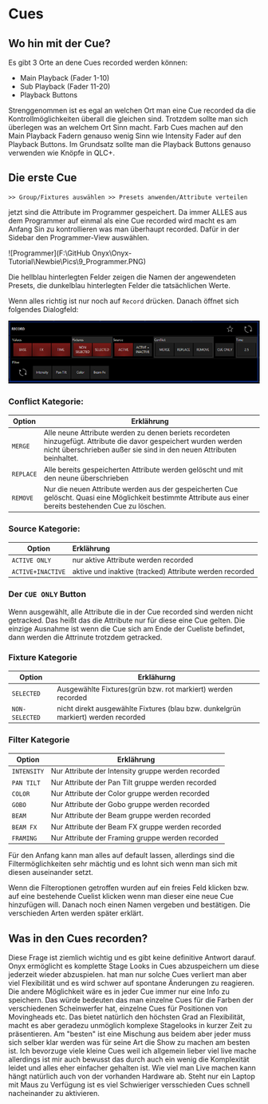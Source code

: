 # Cues

## Wo hin mit der Cue?

Es gibt 3 Orte an dene Cues recorded werden können: 

- Main Playback (Fader 1-10) 
- Sub Playback (Fader 11-20)
- Playback Buttons

Strenggenommen ist es egal an welchen Ort man eine Cue recorded da die Kontrollmöglichkeiten überall die gleichen sind. Trotzdem sollte man sich überlegen was an welchem Ort Sinn macht. Farb Cues machen auf den Main Playback Fadern genauso wenig Sinn wie Intensity Fader auf den Playback Buttons. Im Grundsatz sollte man die Playback Buttons genauso verwenden wie Knöpfe in QLC+.

## Die erste Cue

```
>> Group/Fixtures auswählen >> Presets anwenden/Attribute verteilen
```

jetzt sind die Attribute im Programmer gespeichert.  Da immer ALLES aus dem Programmer auf einmal als eine Cue recorded wird macht es am Anfang Sin zu kontrollieren was man überhaupt recorded. Dafür in der Sidebar den Programmer-View auswählen.

 ![Programmer](F:\GitHub Onyx\Onyx-Tutorial\Newbie\Pics\9_Programmer.PNG)

Die hellblau hinterlegten Felder zeigen die Namen der angewendeten Presets, die dunkelblau hinterlegten Felder die tatsächlichen Werte.

Wenn alles richtig ist nur noch auf `Record` drücken. Danach öffnet sich folgendes Dialogfeld:

![Record](Pics/9_Record.PNG)

### Conflict Kategorie:

| Option    | Erklährung                                                   |
| --------- | ------------------------------------------------------------ |
| `MERGE`   | Alle neune Attribute werden zu denen beriets recordeten hinzugefügt. Attribute die davor gespeichert wurden werden nicht überschrieben außer sie sind in den neuen Attributen beinhaltet. |
| `REPLACE` | Alle bereits gespeicherten Attribute werden gelöscht und mit den neune überschrieben |
| `REMOVE`  | Nur die neuen Attribute werden aus der gespeicherten Cue gelöscht. Quasi eine Möglichkeit bestimmte Attribute aus einer bereits bestehenden Cue zu löschen. |

### Source Kategorie:

| Option            | Erklährung                                              |
| ----------------- | :------------------------------------------------------ |
| `ACTIVE ONLY`     | nur aktive Attribute werden recorded                    |
| `ACTIVE+INACTIVE` | aktive und inaktive (tracked) Attribute werden recorded |

### Der `CUE ONLY` Button

Wenn ausgewählt, alle Attribute die in der Cue recorded sind werden nicht getracked. Das heißt das die Attribute nur für diese eine Cue gelten. Die einzige Ausnahme ist wenn die Cue sich am Ende der Cueliste befindet, dann werden die Attrinute trotzdem getracked.

### Fixture Kategorie

| Option         | Erklähurng                                                   |
| -------------- | ------------------------------------------------------------ |
| `SELECTED`     | Ausgewählte Fixtures(grün bzw. rot markiert) werden recorded |
| `NON-SELECTED` | nicht direkt ausgewählte Fixtures (blau bzw. dunkelgrün markiert) werden recorded |

### Filter Kategorie

| Option      | Erklährung                                         |
| ----------- | -------------------------------------------------- |
| `INTENSITY` | Nur Attribute der Intensity gruppe werden recorded |
| `PAN TILT`  | Nur Attribute der Pan Tilt gruppe werden recorded  |
| `COLOR`     | Nur Attribute der Color gruppe werden recorded     |
| `GOBO`      | Nur Attribute der Gobo gruppe werden recorded      |
| `BEAM`      | Nur Attribute der Beam gruppe werden recorded      |
| `BEAM FX`   | Nur Attribute der Beam FX gruppe werden recorded   |
| `FRAMING`   | Nur Attribute der Framing gruppe werden recorded   |

Für den Anfang kann man alles auf default lassen, allerdings sind die Filtermöglichkeiten sehr mächtig und es lohnt sich wenn man sich mit diesen auseinander setzt.

Wenn die Filteroptionen getroffen wurden auf ein freies Feld klicken bzw. auf eine bestehende Cuelist klicken wenn man dieser eine neue Cue hinzufügen will. Danach noch einen Namen vergeben und bestätigen. Die verschieden Arten werden später erklärt.

## Was in den Cues recorden?

Diese Frage ist ziemlich wichtig und es gibt keine definitive Antwort darauf. Onyx ermöglicht es komplette Stage Looks in Cues abzuspeichern um diese jederzeit wieder abzuspielen. hat man nur solche Cues verliert man aber viel Flexibilität und es wird schwer auf spontane Änderungen zu reagieren. Die andere Möglichkeit wäre es in jeder Cue immer nur eine Info zu speichern. Das würde bedeuten das man einzelne Cues für die Farben der verschiedenen Scheinwerfer hat, einzelne Cues für Positionen von Movingheads etc. Das bietet natürlich den höchsten Grad an Flexibilität, macht es aber geradezu unmöglich komplexe Stagelooks in kurzer Zeit zu präsentieren. Am "besten" ist eine Mischung aus beidem aber jeder muss sich selber klar werden was für seine Art die Show zu machen am besten ist. Ich bevorzuge viele kleine Cues weil ich allgemein lieber viel live mache allerdings ist mir auch bewusst das durch auch ein wenig die Komplexität leidet und alles eher einfacher gehalten ist. Wie viel man Live machen kann hängt natürlich auch von der vorhanden Hardware ab. Steht nur ein Laptop mit Maus zu Verfügung ist es viel Schwieriger versschieden Cues schnell nacheinander zu aktivieren. 

